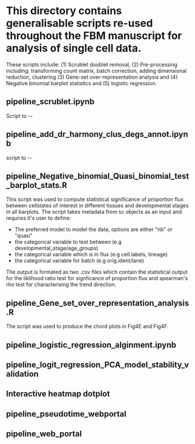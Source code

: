 # This directory contains generalisable scripts re-used throughout the FBM manuscript for analysis of single cell data.

These scripts include: (1) Scrublet doublet removal, (2) Pre-processing including: transforming count matrix, batch correction, adding dimensional reduction, clustering (3) Gene-set over-representation analysis and (4) Negative binomial barplot statistics and (5) logistic regression.


## pipeline_scrublet.ipynb
Script to --

## pipeline_add_dr_harmony_clus_degs_annot.ipynb
script to --

## pipeline_Negative_binomial_Quasi_binomial_test_barplot_stats.R
This script was used to compute statistical significance of proportion flux between cellstates of interest in different tissues and developmental stages in all barplots. 
The script takes metadata from sc objects as an input and requires it's user to define:
- The preferred model to model the data, options are either "nb" or "quasi" 
- the categorical variable to test between (e.g developmental_stage/age_groups)
- the categorical variable which is in flux (e.g cell.labels, lineage)
- the categorical variable for batch (e.g orig.ident/lane)

The output is formated as two .csv files which contain the statistical output for the liklihood ratio test for signficance of proportion flux and spearman's rho test for characterising the trend direction. 

## pipeline_Gene_set_over_representation_analysis.R
The script was used to produce the chord plots in Fig4E and Fig4F.


## pipeline_logistic_regression_alginment.ipynb

## pipeline_logit_regression_PCA_model_stability_validation

## Interactive heatmap dotplot

## pipeline_pseudotime_webportal

## pipeline_web_portal
